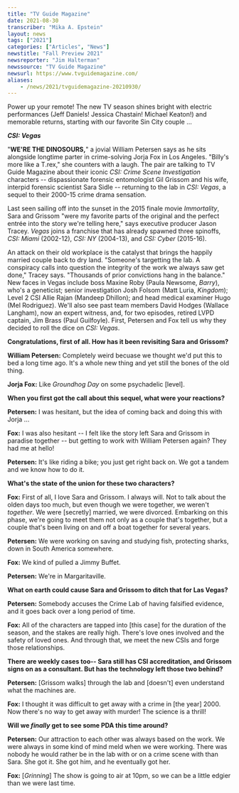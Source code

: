 ```yaml
---
title: "TV Guide Magazine"
date: 2021-08-30
transcriber: "Mika A. Epstein"
layout: news
tags: ["2021"]
categories: ["Articles", "News"]
newstitle: "Fall Preview 2021"
newsreporter: "Jim Halterman"
newssource: "TV Guide Magazine"
newsurl: https://www.tvguidemagazine.com/
aliases:
    - /news/2021/tvguidemagazine-20210930/
---
```


Power up your remote! The new TV season shines bright with electric performances (Jeff Daniels! Jessica Chastain! Michael Keaton!) and memorable returns, starting with our favorite Sin City couple ...

**_CSI: Vegas_**

"**WE'RE THE DINOSOURS,**" a jovial William Petersen says as he sits alongside longtime parter in crime-solving Jorja Fox in Los Angeles. "Billy's more like a T.rex," she counters with a laugh. The pair are talking to TV Guide Magazine about their iconic _CSI: Crime Scene Investigation_ characters -- dispassionate forensic entomologist Gil Grissom and his wife, interpid forensic scientist Sara Sidle -- returning to the lab in _CSI: Vegas_, a sequel to their 2000-15 crime drama sensation.

Last seen sailing off into the sunset in the 2015 finale movie _Immortality_, Sara and Grissom "were my favorite parts of the original and the perfect entrée into the story we're telling here," says executive producer Jason Tracey. _Vegas_ joins a franchise that has already spawned three spinoffs, _CSI: Miami_ (2002-12), _CSI: NY_ (2004-13), and _CSI: Cyber_ (2015-16).

An attack on their old workplace is the catalyst that brings the happily married couple back to dry land. "Someone's targetting the lab. A conspiracy calls into question the integrity of the work we always saw get done," Tracey says. "Thousands of prior convictions hang in the balance." New faces in Vegas include boss Maxine Roby (Paula Newsome, _Barry_), who's a geneticist; senior investigation Josh Folsom (Matt Luria, _Kingdom_); Level 2 CSI Allie Rajan (Mandeep Dhillon); and head medical examiner Hugo (Mel Rodriguez). We'll also see past team members David Hodges (Wallace Langham), now an expert witness, and, for two episodes, retired LVPD captain, Jim Brass (Paul Guilfoyle). First, Petersen and Fox tell us why they decided to roll the dice on _CSI: Vegas_.

**Congratulations, first of all. How has it been revisiting Sara and Grissom?**

**William Petersen:** Completely weird becuase we thought we'd put this to bed a long time ago. It's a whole new thing and yet still the bones of the old thing.

**Jorja Fox:** Like _Groundhog Day_ on some psychadelic [level].

**When you first got the call about this sequel, what were your reactions?**

**Petersen:** I was hesitant, but the idea of coming back and doing this with Jorja ...

**Fox:** I was also hesitant -- I felt like the story left Sara and Grissom in paradise together -- but getting to work with William Petersen again? They had me at hello!

**Petersen:** It's like riding a bike; you just get right back on. We got a tandem and we know how to do it.

**What's the state of the union for these two characters?**

**Fox:** First of all, I love Sara and Grissom. I always will. Not to talk about the olden days too much, but even though we were together, we weren't _together_. We were [secretly] married, we were divorced. Embarking on this phase, we're going to meet them not only as a couple that's together, but a couple that's been living on and off a boat together for several years.

**Petersen:** We were working on saving and studying fish, protecting sharks, down in South America somewhere.

**Fox:** We kind of pulled a Jimmy Buffet.

**Petersen:** We're in Margaritaville.

**What on earth could cause Sara and Grissom to ditch that for Las Vegas?**

**Petersen:** Somebody accuses the Crime Lab of having falsified evidence, and it goes back over a long period of time.

**Fox:** All of the characters are tapped into [this case] for the duration of the season, and the stakes are really high. There's love ones involved and the safety of loved ones. And through that, we meet the new CSIs and forge those relationships.

**There are weekly cases too-- Sara still has CSI accreditation, and Grissom signs on as a consultant. But has the technology left those two behind?**

**Petersen:** [Grissom walks] through the lab and [doesn't] even understand what the machines are.

**Fox:** I thought it was difficult to get away with a crime in [the year] 2000. Now there's no way to get away with murder! The science is a thrill!

**Will we _finally_ get to see some PDA this time around?**

**Petersen:** Our attraction to each other was always based on the work. We were always in some kind of mind meld when we were working. There was nobody he would rather be in the lab with or on a crime scene with than Sara. She got it. She got him, and he eventually got her.

**Fox:** [_Grinning_] The show is going to air at 10pm, so we can be a little edgier than we were last time.
